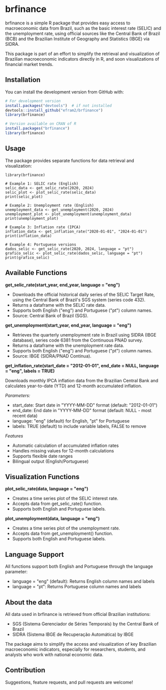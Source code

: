 # brfinance

brfinance is a simple R package that provides easy access to macroeconomic data from Brazil, such as the basic interest rate (SELIC) and the unemployment rate, using official sources like the Central Bank of Brazil (BCB) and the Brazilian Institute of Geography and Statistics (IBGE) via SIDRA.

This package is part of an effort to simplify the retrieval and visualization of Brazilian macroeconomic indicators directly in R, and soon visualizations of financial market trends.

## Installation

You can install the development version from GitHub with:

```r
# For development version
install.packages("devtools")  # if not installed
devtools::install_github("efram2/brfinance")
library(brfinance)

# Version available on CRAN of R
install.packages("brfinance")
library(brfinance)

```

## Usage

The package provides separate functions for data retrieval and visualization:


```
library(brfinance)

# Example 1: SELIC rate (English)
selic_data <- get_selic_rate(2020, 2024)
selic_plot <- plot_selic_rate(selic_data)
print(selic_plot)

# Example 2: Unemployment rate (English)
unemployment_data <- get_unemployment(2020, 2024)
unemployment_plot <- plot_unemployment(unemployment_data)
print(unemployment_plot)

# Example 3: Inflation rate (IPCA)
inflation_data <- get_inflation_rate("2020-01-01", "2024-01-01")
print(inflation_data)

# Example 4: Portuguese versions
dados_selic <- get_selic_rate(2020, 2024, language = "pt")
grafico_selic <- plot_selic_rate(dados_selic, language = "pt")
print(grafico_selic)

```

## Available Functions

**get_selic_rate(start_year, end_year, language = "eng")**

* Downloads the official historical daily series of the SELIC Target Rate, using the Central Bank of Brazil's SGS system (series code 432).
* Returns a dataframe with the SELIC rate data.
* Supports both English ("eng") and Portuguese ("pt") column names.
* Source: Central Bank of Brazil (SGS).

**get_unemployment(start_year, end_year, language = "eng")**

* Retrieves the quarterly unemployment rate in Brazil using SIDRA (IBGE database), series code 6381 from the Continuous PNAD survey.
* Returns a dataframe with the unemployment rate data.
* Supports both English ("eng") and Portuguese ("pt") column names.
* Source: IBGE (SIDRA/PNAD Contínua).

**get_inflation_rate(start_date = "2012-01-01", end_date = NULL, language = "eng", labels = TRUE)**

Downloads monthly IPCA inflation data from the Brazilian Central Bank and calculates year-to-date (YTD) and 12-month accumulated inflation.

*Parameters:*

* start_date: Start date in "YYYY-MM-DD" format (default: "2012-01-01")
* end_date: End date in "YYYY-MM-DD" format (default: NULL - most recent data)
* language: "eng" (default) for English, "pt" for Portuguese
* labels: TRUE (default) to include variable labels, FALSE to remove

*Features*

* Automatic calculation of accumulated inflation rates
* Handles missing values for 12-month calculations
* Supports flexible date ranges
* Bilingual output (English/Portuguese)

## Visualization Functions

**plot_selic_rate(data, language = "eng")**

* Creates a time series plot of the SELIC interest rate.
* Accepts data from get_selic_rate() function.
* Supports both English and Portuguese labels.

**plot_unemployment(data, language = "eng")**

* Creates a time series plot of the unemployment rate.
* Accepts data from get_unemployment() function.
* Supports both English and Portuguese labels.

## Language Support

All functions support both English and Portuguese through the language parameter:

* language = "eng" (default): Returns English column names and labels
* language = "pt": Returns Portuguese column names and labels

## About the data

All data used in brfinance is retrieved from official Brazilian institutions:

* SGS (Sistema Gerenciador de Séries Temporais) by the Central Bank of Brazil
* SIDRA (Sistema IBGE de Recuperação Automática) by IBGE

The package aims to simplify the access and visualization of key Brazilian macroeconomic indicators, especially for researchers, students, and analysts who work with national economic data.

## Contribution

Suggestions, feature requests, and pull requests are welcome!

